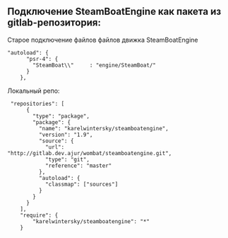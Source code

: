 ## Подключение SteamBoatEngine как пакета из gitlab-репозитория:

Старое подключение файлов файлов движка SteamBoatEngine
```
"autoload": {
      "psr-4": {
        "SteamBoat\\"     : "engine/SteamBoat/"
      }
    },

```

Локальный репо:
```
 "repositories": [
      {
        "type": "package",
        "package": {
          "name": "karelwintersky/steamboatengine",
          "version": "1.9",
          "source": {
            "url": "http://gitlab.dev.ajur/wombat/steamboatengine.git",
            "type": "git",
            "reference": "master"
          },
          "autoload": {
            "classmap": ["sources"]
          }
        }
      }
    ],
    "require": {
    	"karelwintersky/steamboatengine": "*" 
    }
```